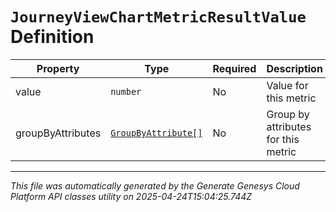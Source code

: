 # `JourneyViewChartMetricResultValue` Definition

| Property | Type | Required | Description |
|----------|------|----------|-------------|
| value | `number` | No | Value for this metric |
| groupByAttributes | [`GroupByAttribute[]`](groupbyattribute-definition.md) | No | Group by attributes for this metric |

---

*This file was automatically generated by the Generate Genesys Cloud Platform API classes utility on 2025-04-24T15:04:25.744Z*